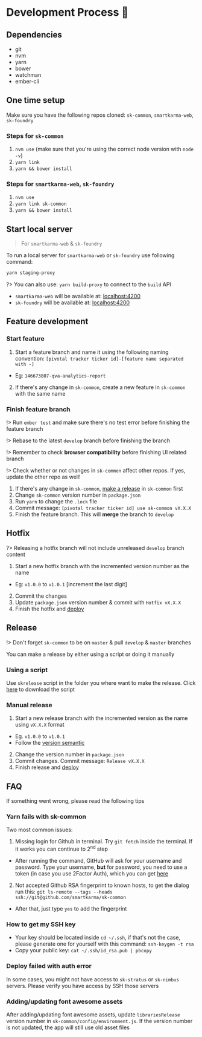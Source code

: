 # Development Process 💯

## Dependencies

* git
* nvm
* yarn
* bower
* watchman
* ember-cli

## One time setup

Make sure you have the following repos cloned: `sk-common`, `smartkarma-web`, `sk-foundry`

### Steps for `sk-common`

1. `nvm use` (make sure that you're using the correct node version with `node -v`)
2. `yarn link`
3. `yarn && bower install`

### Steps for `smartkarma-web`, `sk-foundry`

1. `nvm use`
2. `yarn link sk-common`
3. `yarn && bower install`

## Start local server

> For `smartkarma-web` & `sk-foundry`

To run a local server for `smartkarma-web` or `sk-foundry` use following command:
```bash
yarn staging-proxy
```
?> You can also use: `yarn build-proxy` to connect to the `build` API

* `smartkarma-web` will be available at: [localhost:4200](http://localhost:4200)
* `sk-foundry` will be available at: [localhost:4200](http://localhost:4200)

## Feature development

### Start feature

1. Start a feature branch and name it using the following naming convention: `[pivotal tracker ticker id]-[feature name separated with -]`
  * Eg: `146673807-qva-analytics-report`
2. If there's any change in `sk-common`, create a new feature in `sk-common` with the same name

### Finish feature branch

!> Run `ember test` and make sure there's no test error before finishing the feature branch

!> Rebase to the latest `develop` branch before finishing the branch

!> Remember to check **browser compatibility** before finishing UI related branch

!> Check whether or not changes in `sk-common` affect other repos. If yes, update the other repo as well!

1. If there's any change in `sk-common`, [make a release](ember-develop?id=create-new-release) in `sk-common` first
2. Change `sk-common` version number in `package.json`
3. Run `yarn` to change the `.lock` file
4. Commit message: `[pivotal tracker ticker id] use sk-common vX.X.X`
5. Finish the feature branch. This will **merge** the branch to `develop`

## Hotfix

?> Releasing a hotfix branch will not include unreleased `develop` branch content

1. Start a new hotfix branch with the incremented version number as the name
  * Eg: `v1.0.0` to `v1.0.1` [increment the last digit]
2. Commit the changes
3. Update `package.json` version number & commit with `Hotfix vX.X.X`
4. Finish the hotfix and [deploy](ember-deploy?id=deploy)

## Release

!> Don't forget `sk-common` to be on `master` & pull `develop` & `master` branches

You can make a release by either using a script or doing it manually

### Using a script

Use `skrelease` script in the folder you where want to make the release. Click [here](https://gist.github.com/luisliuchao/07e2f32f7fffd1b11a03d25ea9df8031) to download the script

### Manual release

1. Start a new release branch with the incremented version as the name using `vX.X.X` format
  * Eg. `v1.0.0` to `v1.0.1`
  * Follow the [version semantic](https://semver.org/)
2. Change the version number in `package.json`
3. Commit changes. Commit message: `Release vX.X.X`
4. Finish release and [deploy](ember-deploy?id=deploy)

## FAQ

If something went wrong, please read the following tips

### Yarn fails with sk-common

Two most common issues:
1. Missing login for Github in terminal. Try `git fetch` inside the terminal. If it works you can continue to 2<sup>nd</sup> step
  * After running the command, GitHub will ask for your username and password. Type your username, **but** for password, you need to use a token (in case you use 2Factor Auth), which you can get [here](https://help.github.com/articles/creating-a-personal-access-token-for-the-command-line/)
2. Not accepted Github RSA fingerprint to known hosts, to get the dialog run this: `git ls-remote --tags --heads ssh://git@github.com/smartkarma/sk-common`
  * After that, just type `yes` to add the fingerprint

### How to get my SSH key

* Your key should be located inside `cd ~/.ssh`, if that's not the case, please generate one for yourself with this command: `ssh-keygen -t rsa`
* Copy your public key: `cat ~/.ssh/id_rsa.pub | pbcopy`

### Deploy failed with auth error

In some cases, you might not have access to `sk-stratus` or `sk-nimbus` servers. Please verify you have access by SSH those servers

### Adding/updating font awesome assets
After adding/updating font awesome assets, update `librariesRelease` version number in `sk-common/config/environment.js`. If the version number is not updated, the app will still use old asset files

